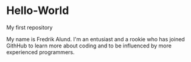 # Hello-World
My first repository

My name is Fredrik Alund. I'm an entusiast and a rookie who has joined GithHub to learn more about coding and to be influenced by more experienced programmers.
